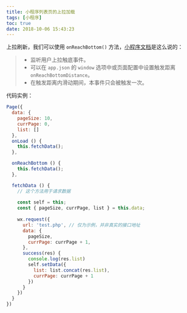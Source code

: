 ```yaml
---
title: 小程序列表页的上拉加载
tags: [小程序]
toc: true
date: 2018-10-06 15:43:23
---
```


上拉刷新，我们可以使用 `onReachBottom()` 方法，[小程序文档](https://developers.weixin.qq.com/miniprogram/dev/framework/app-service/page.html#%E9%A1%B5%E9%9D%A2%E4%BA%8B%E4%BB%B6%E5%A4%84%E7%90%86%E5%87%BD%E6%95%B0)是这么说的：

> + 监听用户上拉触底事件。
> + 可以在 `app.json` 的 `window` 选项中或页面配置中设置触发距离 `onReachBottomDistance`。
> + 在触发距离内滑动期间，本事件只会被触发一次。

代码实例：

```js
Page({
  data: {
    pageSize: 10,
    currPage: 0,
    list: []
  },
  onLoad () {
    this.fetchData();
  },

  onReachBottom () {
    this.fetchData();
  },

  fetchData () {
	// 这个方法用于请求数据
	
    const self = this;
    const { pageSize, currPage, list } = this.data;
    
    wx.request({
      url: 'test.php', // 仅为示例，并非真实的接口地址
      data: {
        pageSize,
        currPage: currPage + 1,
      },
      success(res) {
        console.log(res.list)
        self.setData({
          list: list.concat(res.list),
          currPage: currPage + 1
        })
      }
    })
  }
})
```